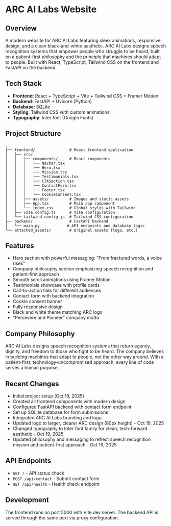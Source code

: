# ARC AI Labs Website

## Overview
A modern website for ARC AI Labs featuring sleek animations, responsive design, and a clean black-and-white aesthetic. ARC AI Labs designs speech recognition systems that empower people who struggle to be heard, built on a patient-first philosophy and the principle that machines should adapt to people. Built with React, TypeScript, Tailwind CSS on the frontend and FastAPI on the backend.

## Tech Stack
- **Frontend**: React + TypeScript + Vite + Tailwind CSS + Framer Motion
- **Backend**: FastAPI + Uvicorn (Python)
- **Database**: SQLite
- **Styling**: Tailwind CSS with custom animations
- **Typography**: Inter font (Google Fonts)

## Project Structure
```
.
├── frontend/               # React frontend application
│   ├── src/
│   │   ├── components/     # React components
│   │   │   ├── Navbar.tsx
│   │   │   ├── Hero.tsx
│   │   │   ├── Mission.tsx
│   │   │   ├── Testimonials.tsx
│   │   │   ├── CTASection.tsx
│   │   │   ├── ContactForm.tsx
│   │   │   ├── Footer.tsx
│   │   │   └── CookieConsent.tsx
│   │   ├── assets/         # Images and static assets
│   │   ├── App.tsx         # Main app component
│   │   └── index.css       # Global styles with Tailwind
│   ├── vite.config.ts      # Vite configuration
│   └── tailwind.config.js  # Tailwind CSS configuration
├── backend/                # FastAPI backend
│   └── main.py            # API endpoints and database logic
└── attached_assets/        # Original assets (logo, etc.)
```

## Features
- Hero section with powerful messaging: "From fractured words, a voice rises"
- Company philosophy section emphasizing speech recognition and patient-first approach
- Smooth scroll animations using Framer Motion
- Testimonials showcase with profile cards
- Call-to-action tiles for different audiences
- Contact form with backend integration
- Cookie consent banner
- Fully responsive design
- Black and white theme matching ARC logo
- "Persevere and Pioneer" company motto

## Company Philosophy
ARC AI Labs designs speech recognition systems that return agency, dignity, and freedom to those who fight to be heard. The company believes in building machines that adapt to people, not the other way around. With a patient-first, technology-uncompromised approach, every line of code serves a human purpose.

## Recent Changes
- Initial project setup (Oct 19, 2025)
- Created all frontend components with modern design
- Configured FastAPI backend with contact form endpoint
- Set up SQLite database for form submissions
- Integrated ARC AI Labs branding and logo
- Updated logo to larger, clearer ARC design (80px height) - Oct 19, 2025
- Changed typography to Inter font family for clean, tech-forward aesthetic - Oct 19, 2025
- Updated philosophy and messaging to reflect speech recognition mission and patient-first approach - Oct 19, 2025

## API Endpoints
- `GET /` - API status check
- `POST /api/contact` - Submit contact form
- `GET /api/health` - Health check endpoint

## Development
The frontend runs on port 5000 with Vite dev server. The backend API is served through the same port via proxy configuration.
